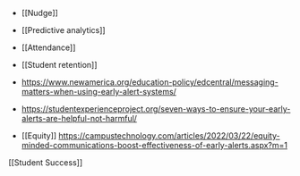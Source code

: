 - [[Nudge]]
- [[Predictive analytics]]
- [[Attendance]]
- [[Student retention]]

- https://www.newamerica.org/education-policy/edcentral/messaging-matters-when-using-early-alert-systems/

- https://studentexperienceproject.org/seven-ways-to-ensure-your-early-alerts-are-helpful-not-harmful/

- [[Equity]] https://campustechnology.com/articles/2022/03/22/equity-minded-communications-boost-effectiveness-of-early-alerts.aspx?m=1

[[Student Success]]
